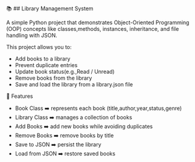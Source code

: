 📚 ## Library Management System

A simple Python project that demonstrates Object-Oriented Programming (OOP) concepts like classes,methods, instances, inheritance, and file handling with JSON.

This project allows you to:

- Add books to a library
- Prevent duplicate entries
- Update book status(e.g.,Read / Unread)
- Remove books from the library
- Save and load the library from a library.json file

🚀 Features

- Book Class ➡️ represents each book (title,author,year,status,genre)
- Library Class ➡️ manages a collection of books
- Add Books ➡️ add new books while avoiding duplicates
- Remove Books ➡️ remove books by title
- Save to JSON ➡️ persist the library
- Load from JSON ➡️ restore saved books
